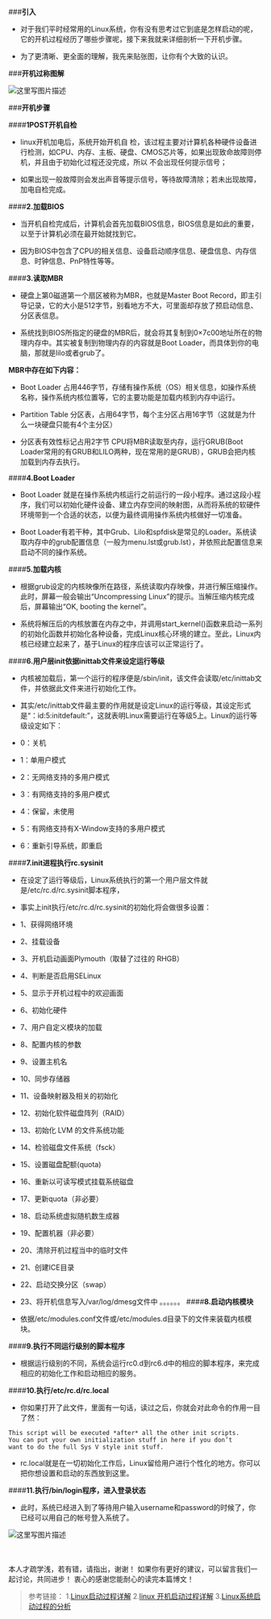###**引入**

* 对于我们平时经常用的Linux系统，你有没有思考过它到底是怎样启动的呢，它的开机过程经历了哪些步骤呢，接下来我就来详细剖析一下开机步骤。

* 为了更清晰、更全面的理解，我先来贴张图，让你有个大致的认识。

###**开机过称图解**

![这里写图片描述](http://img.blog.csdn.net/20170730081850637?watermark/2/text/aHR0cDovL2Jsb2cuY3Nkbi5uZXQvYmFpeWVfeGluZw==/font/5a6L5L2T/fontsize/400/fill/I0JBQkFCMA==/dissolve/70/gravity/SouthEast)

###**开机步骤**

####**1POST开机自检**

* linux开机加电后，系统开始开机自 检，该过程主要对计算机各种硬件设备进行检测，如CPU、内存、主板、硬盘、CMOS芯片等，如果出现致命故障则停机，并且由于初始化过程还没完成，所以 不会出现任何提示信号；

* 如果出现一般故障则会发出声音等提示信号，等待故障清除；若未出现故障，加电自检完成。


####**2.加载BIOS**

* 当开机自检完成后，计算机会首先加载BIOS信息，BIOS信息是如此的重要，以至于计算机必须在最开始就找到它。

* 因为BIOS中包含了CPU的相关信息、设备启动顺序信息、硬盘信息、内存信息、时钟信息、PnP特性等等。



####**3.读取MBR**

* 硬盘上第0磁道第一个扇区被称为MBR，也就是Master Boot Record，即主引导记录，它的大小是512字节，别看地方不大，可里面却存放了预启动信息、分区表信息。

* 系统找到BIOS所指定的硬盘的MBR后，就会将其复制到0×7c00地址所在的物理内存中。其实被复制到物理内存的内容就是Boot Loader，而具体到你的电脑，那就是lilo或者grub了。


**MBR中存在如下内容：**

* Boot Loader 占用446字节，存储有操作系统（OS）相关信息，如操作系统名称，操作系统内核位置等，它的主要功能是加载内核到内存中运行。

* Partition Table 分区表，占用64字节，每个主分区占用16字节（这就是为什么一块硬盘只能有4个主分区）

* 分区表有效性标记占用2字节
CPU将MBR读取至内存，运行GRUB(Boot Loader常用的有GRUB和LILO两种，现在常用的是GRUB），GRUB会把内核加载到内存去执行。

####**4.Boot Loader**

* Boot Loader 就是在操作系统内核运行之前运行的一段小程序。通过这段小程序，我们可以初始化硬件设备、建立内存空间的映射图，从而将系统的软硬件环境带到一个合适的状态，以便为最终调用操作系统内核做好一切准备。

* Boot Loader有若干种，其中Grub、Lilo和spfdisk是常见的Loader。系统读取内存中的grub配置信息（一般为menu.lst或grub.lst），并依照此配置信息来启动不同的操作系统。

####**5.加载内核**

* 根据grub设定的内核映像所在路径，系统读取内存映像，并进行解压缩操作。此时，屏幕一般会输出“Uncompressing Linux”的提示。当解压缩内核完成后，屏幕输出“OK, booting the kernel”。

* 系统将解压后的内核放置在内存之中，并调用start_kernel()函数来启动一系列的初始化函数并初始化各种设备，完成Linux核心环境的建立。至此，Linux内核已经建立起来了，基于Linux的程序应该可以正常运行了。

####**6.用户层init依据inittab文件来设定运行等级**

* 内核被加载后，第一个运行的程序便是/sbin/init，该文件会读取/etc/inittab文件，并依据此文件来进行初始化工作。

* 其实/etc/inittab文件最主要的作用就是设定Linux的运行等级，其设定形式是“：id:5:initdefault:”，这就表明Linux需要运行在等级5上。Linux的运行等级设定如下：
 * 0：关机
 * 1：单用户模式
 * 2：无网络支持的多用户模式
 * 3：有网络支持的多用户模式
 * 4：保留，未使用
 * 5：有网络支持有X-Window支持的多用户模式
 * 6：重新引导系统，即重启

####**7.init进程执行rc.sysinit**

* 在设定了运行等级后，Linux系统执行的第一个用户层文件就是/etc/rc.d/rc.sysinit脚本程序，

* 事实上init执行/etc/rc.d/rc.sysinit的初始化将会做很多设置：
 * 1、获得网络环境
 * 2、挂载设备
 * 3、开机启动画面Plymouth（取替了过往的 RHGB）
 * 4、判断是否启用SELinux
 * 5、显示于开机过程中的欢迎画面
 * 6、初始化硬件
 * 7、用户自定义模块的加载
 * 8、配置内核的参数
 * 9、设置主机名
 * 10、同步存储器
 * 11、设备映射器及相关的初始化
 * 12、初始化软件磁盘阵列（RAID）
 * 13、初始化 LVM 的文件系统功能
 * 14、检验磁盘文件系统（fsck）
 * 15、设置磁盘配额(quota)
 * 16、重新以可读写模式挂载系统磁盘
 * 17、更新quota（非必要）
 * 18、启动系统虚拟随机数生成器
 * 19、配置机器（非必要）
 * 20、清除开机过程当中的临时文件
 * 21、创建ICE目录
 * 22、启动交换分区（swap）
 * 23、将开机信息写入/var/log/dmesg文件中
。。。。。。
####**8.启动内核模块**

* 依据/etc/modules.conf文件或/etc/modules.d目录下的文件来装载内核模块。

####**9.执行不同运行级别的脚本程序**

* 根据运行级别的不同，系统会运行rc0.d到rc6.d中的相应的脚本程序，来完成相应的初始化工作和启动相应的服务。

####**10.执行/etc/rc.d/rc.local**

* 你如果打开了此文件，里面有一句话，读过之后，你就会对此命令的作用一目了然：

```
This script will be executed *after* all the other init scripts.
You can put your own initialization stuff in here if you don’t
want to do the full Sys V style init stuff.
```

* rc.local就是在一切初始化工作后，Linux留给用户进行个性化的地方。你可以把你想设置和启动的东西放到这里。

####**11.执行/bin/login程序，进入登录状态**

* 此时，系统已经进入到了等待用户输入username和password的时候了，你已经可以用自己的帐号登入系统了。




![这里写图片描述](http://img.blog.csdn.net/20170730082415588?watermark/2/text/aHR0cDovL2Jsb2cuY3Nkbi5uZXQvYmFpeWVfeGluZw==/font/5a6L5L2T/fontsize/400/fill/I0JBQkFCMA==/dissolve/70/gravity/SouthEast)

<br>
<br>
本人才疏学浅，若有错，请指出，谢谢！ 
如果你有更好的建议，可以留言我们一起讨论，共同进步！ 
衷心的感谢您能耐心的读完本篇博文！

> 参考链接：
> 1.[Linux启动过程详解](http://www.cnblogs.com/notepi/archive/2013/06/15/3137093.html#top)
> 2.[linux 开机启动过程详解](http://www.cnblogs.com/z-sm/p/5657914.html)
> 3.[Linux系统启动过程的分析](http://www.cnblogs.com/bluestorm/p/5981435.html)